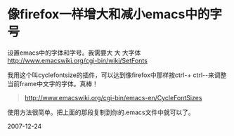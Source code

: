 # 像firefox一样增大和减小emacs中的字号

设置emacs中的字体和字号。我需要大 大 大字体
http://www.emacswiki.org/cgi-bin/wiki/SetFonts

我用这个叫cyclefontsize的插件，可以达到像firefox中那样按ctrl-+ ctrl--来调整当前frame中文字的字体。真棒！

> http://www.emacswiki.org/cgi-bin/emacs-en/CycleFontSizes

使用方法很简单。把上面的那段复制到你的.emacs文件中就可以了。


2007-12-24